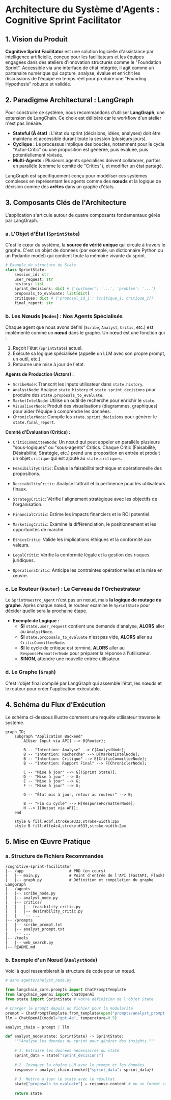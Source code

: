 # Architecture du Système d'Agents : Cognitive Sprint Facilitator

## 1\. Vision du Produit

**Cognitive Sprint Facilitator** est une solution logicielle d'assistance par intelligence artificielle, conçue pour les facilitateurs et les équipes engagées dans des ateliers d'innovation structurés comme le "Foundation Sprint". Accessible via une interface de chat intégrée, il agit comme un partenaire numérique qui capture, analyse, évalue et enrichit les discussions de l'équipe en temps réel pour produire une "Founding Hypothesis" robuste et validée.

## 2\. Paradigme Architectural : LangGraph

Pour construire ce système, nous recommandons d'utiliser **LangGraph**, une extension de LangChain. Ce choix est délibéré car le workflow d'un atelier n'est pas linéaire.

  - **Stateful (À état) :** L'état du sprint (décisions, idées, analyses) doit être maintenu et accessible durant toute la session (plusieurs jours).
  - **Cyclique :** Le processus implique des boucles, notamment pour le cycle "Actor-Critic" où une proposition est générée, puis évaluée, puis potentiellement révisée.
  - **Multi-Agents :** Plusieurs agents spécialisés doivent collaborer, parfois en parallèle (comme le comité de "Critics"), et modifier un état partagé.

LangGraph est spécifiquement conçu pour modéliser ces systèmes complexes en représentant les agents comme des **nœuds** et la logique de décision comme des **arêtes** dans un graphe d'états.

## 3\. Composants Clés de l'Architecture

L'application s'articule autour de quatre composants fondamentaux gérés par LangGraph.

### a. L'Objet d'État (`SprintState`)

C'est le cœur du système, la **source de vérité unique** qui circule à travers le graphe. C'est un objet de données (par exemple, un dictionnaire Python ou un Pydantic model) qui contient toute la mémoire vivante du sprint.

```python
# Exemple de structure du State
class SprintState:
    session_id: str
    user_request: str
    history: list
    sprint_decisions: dict # {'customer': '...', 'problem': '...'}
    proposals_to_evaluate: list[dict]
    critiques: dict # {'proposal_id_1': [critique_1, critique_2]}
    final_report: str
```

### b. Les Nœuds (`Nodes`) : Nos Agents Spécialisés

Chaque agent que nous avons défini (`Scribe`, `Analyst`, `Critic`, etc.) est implémenté comme un **nœud** dans le graphe. Un nœud est une fonction qui :

1.  Reçoit l'état (`SprintState`) actuel.
2.  Exécute sa logique spécialisée (appelle un LLM avec son propre prompt, un outil, etc.).
3.  Retourne une mise à jour de l'état.

**Agents de Production (Actors) :**

  * `ScribeNode`: Transcrit les inputs utilisateur dans `state.history`.
  * `AnalystNode`: Analyse `state.history` et `state.sprint_decisions` pour produire des `state.proposals_to_evaluate`.
  * `MarketIntelNode`: Utilise un outil de recherche pour enrichir le `state`.
  * `VisualiserNode`: Produit des visualisations (diagrammes, graphiques) pour aider l'équipe à comprendre les données.
  * `ChroniclerNode`: Compile les `state.sprint_decisions` pour générer le `state.final_report`.

**Comité d'Évaluation (Critics) :**

  * `CriticCommitteeNode`: Un nœud qui peut appeler en parallèle plusieurs "sous-logiques" ou "sous-agents" Critics. Chaque Critic (Faisabilité, Désirabilité, Stratégie, etc.) prend une proposition en entrée et produit un objet `critique` qui est ajouté au `state.critiques`.

  * `FeasibilityCritic`: Évalue la faisabilité technique et opérationnelle des propositions.
  * `DesirabilityCritic`: Analyse l'attrait et la pertinence pour les utilisateurs finaux.
  * `StrategyCritic`: Vérifie l'alignement stratégique avec les objectifs de l'organisation.
  * `FinancialCritic`: Estime les impacts financiers et le ROI potentiel.
  * `MarketingCritic`: Examine la différenciation, le positionnement et les opportunités de marché.
  * `EthicsCritic`: Valide les implications éthiques et la conformité aux valeurs.
  * `LegalCritic`: Vérifie la conformité légale et la gestion des risques juridiques.
  * `OperationsCritic`: Anticipe les contraintes opérationnelles et la mise en œuvre.

### c. Le Routeur (`Router`) : Le Cerveau de l'Orchestrateur

Le `SprintMaestro_Agent` n'est pas un nœud, mais **la logique de routage du graphe**. Après chaque nœud, le routeur examine le `SprintState` pour décider quelle sera la prochaine étape.

  - **Exemple de Logique :**
      - **SI** `state.user_request` contient une demande d'analyse, **ALORS** aller au `AnalystNode`.
      - **SI** `state.proposals_to_evaluate` n'est pas vide, **ALORS** aller au `CriticCommitteeNode`.
      - **SI** le cycle de critique est terminé, **ALORS** aller au `ResponseFormatterNode` pour préparer la réponse à l'utilisateur.
      - **SINON**, attendre une nouvelle entrée utilisateur.

### d. Le Graphe (`Graph`)

C'est l'objet final compilé par LangGraph qui assemble l'état, les nœuds et le routeur pour créer l'application exécutable.

## 4\. Schéma du Flux d'Exécution

Le schéma ci-dessous illustre comment une requête utilisateur traverse le système.

```mermaid
graph TD;
    subgraph "Application Backend"
        A[User Input via API] --> B{Router};

        B -- "Intention: Analyse" --> C[AnalystNode];
        B -- "Intention: Recherche" --> D[MarketIntelNode];
        B -- "Intention: Critique" --> E[CriticCommitteeNode];
        B -- "Intention: Rapport Final" --> F[ChroniclerNode];

        C -- "Mise à jour" --> G[(Sprint State)];
        D -- "Mise à jour" --> G;
        E -- "Mise à jour" --> G;
        F -- "Mise à jour" --> G;

        G -- "État mis à jour, retour au routeur" --> B;

        B -- "Fin du cycle" --> H[ResponseFormatterNode];
        H --> I[Output via API];
    end

    style G fill:#dbf,stroke:#333,stroke-width:2px
    style B fill:#ffe4c4,stroke:#333,stroke-width:2px
```

## 5\. Mise en Œuvre Pratique

### a. Structure de Fichiers Recommandée

```
/cognitive-sprint-facilitator
|-- /app                    # PRD (en cours)
|   |-- main.py             # Point d'entrée de l'API (FastAPI, Flask)
|   |-- graph.py            # Définition et compilation du graphe LangGraph
|-- /agents
|   |-- scribe_node.py
|   |-- analyst_node.py
|   |-- critics/
|   |   |-- feasibility_critic.py
|   |   |-- desirability_critic.py
|   |   `-- ...
|-- /prompts
|   |-- scribe_prompt.txt
|   |-- analyst_prompt.txt
|   `-- ...
|-- /tools
|   |-- web_search.py
|-- README.md
```

### b. Exemple d'un Nœud (`AnalystNode`)

Voici à quoi ressemblerait la structure de code pour un nœud.

```python
# dans agents/analyst_node.py

from langchain_core.prompts import ChatPromptTemplate
from langchain_openai import ChatOpenAI
from state import SprintState # Votre définition de l'objet State

# Charger le prompt depuis un fichier pour la modularité
prompt = ChatPromptTemplate.from_template(open("prompts/analyst_prompt.txt").read())
llm = ChatOpenAI(model="gpt-4o", temperature=0.5)

analyst_chain = prompt | llm

def analyst_node(state: SprintState) -> SprintState:
    """Analyse les données du sprint pour générer des insights."""
    
    # 1. Extraire les données nécessaires du state
    sprint_data = state["sprint_decisions"]
    
    # 2. Invoquer la chaîne LLM avec le prompt et les données
    response = analyst_chain.invoke({"sprint_data": sprint_data})
    
    # 3. Mettre à jour le state avec le résultat
    state["proposals_to_evaluate"] = response.content # ou un format structuré
    
    return state
```
